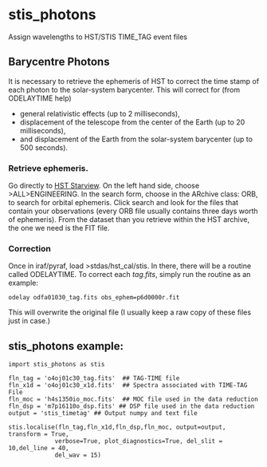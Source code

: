 # stis_photons
Assign wavelengths to HST/STIS TIME_TAG event files

## Barycentre Photons
It is necessary to retrieve the ephemeris of HST to correct the time stamp
of each photon to the solar-system barycenter. This will correct for (from
ODELAYTIME help)
* general relativistic effects (up to 2 milliseconds),
* displacement of the telescope from the center of the Earth (up
    to 20 milliseconds),
* and displacement of the Earth from the solar-system barycenter
    (up to 500 seconds).

### Retrieve ephemeris.
Go directly to [HST Starview](https://starview.stsci.edu/web/). On the left hand
side, choose >ALL>ENGINEERING. In the search form, choose in the ARchive class:
ORB, to search for orbital ephemeris. Click search and look for the files that
contain your observations (every ORB file usually contains three days worth of
ephemeris). From the dataset than you retrieve within the HST archive, the one
we need is the FIT file.

### Correction
Once in iraf/pyraf, load >stdas/hst_cal/stis. In there, there will be a routine
called ODELAYTIME. To correct each _tag.fits_, simply run the routine as an
example:

```
odelay odfa01030_tag.fits obs_ephem=p6d0000r.fit
```
This will overwrite the original file (I usually keep a raw copy of these files
just in case.)


## stis_photons example:

 ```
 import stis_photons as stis

fln_tag = 'o4oj01c30_tag.fits'	## TAG-TIME file
fln_x1d = 'o4oj01c30_x1d.fits'	## Spectra associated with TIME-TAG File
fln_moc = 'h4s1350io_moc.fits'	## MOC file used in the data reduction
fln_dsp = 'm7p16110o_dsp.fits' ## DSP file used in the data reduction
output = 'stis_timetag'	## Output numpy and text file

stis.localise(fln_tag,fln_x1d,fln_dsp,fln_moc, output=output, transform = True,
              verbose=True, plot_diagnostics=True, del_slit = 10,del_line = 40,
              del_wav = 15)

```
